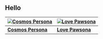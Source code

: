 ## Hello 



| [![Cosmos Persona](https://github.com/IseeJ/CosmosPersona/blob/1741cf72049e020f5247f3c668773ca6a9160732/Resource/appCP.gif?raw=true)](https://iseej.github.io/CosmosPersona/) | [![Love Pawsona](https://github.com/IseeJ/LovePawsona/blob/9ba360621632f19981a7e271f2a453f3852af9ff/IMG/appLP.gif?raw=true)](https://iseej.github.io/LovePawsona/) |
|---|---|
| **[Cosmos Persona](https://iseej.github.io/CosmosPersona/)** | **[Love Pawsona](https://iseej.github.io/LovePawsona/)** |




<!--[![Alt Text](https://raw.githubusercontent.com/IseeJ/Card/c329e8d9ba9a33b87d09ceee8bb03866b91cd3a8/C.PNG)](https://iseej.github.io/Card/)>




<!--- [Cosmos Persona](https://iseej.github.io/CosmosPersona/)
- [Love Pawsona](https://iseej.github.io/LovePawsona/)

![toplang](https://github-readme-stats.vercel.app/api/top-langs/?username=IseeJ&layout=donut&hide=Jupyter%20Notebook,%20GLSL)-->





<!--
**IseeJ/IseeJ** is a ✨ _special_ ✨ repository because its `README.md` (this file) appears on your GitHub profile.

Here are some ideas to get you started:

- 🔭 I’m currently working on ...
- 🌱 I’m currently learning ...
- 👯 I’m looking to collaborate on ...
- 🤔 I’m looking for help with ...
- 💬 Ask me about ...
- 📫 How to reach me: ...
- 😄 Pronouns: ...
- ⚡ Fun fact: ...
-->
